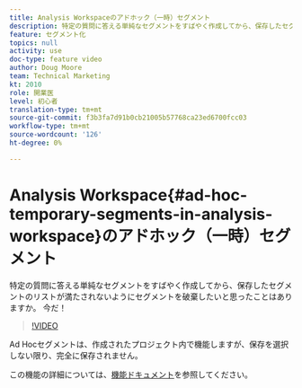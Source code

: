 ```yaml
---
title: Analysis Workspaceのアドホック（一時）セグメント
description: 特定の質問に答える単純なセグメントをすばやく作成してから、保存したセグメントのリストが満たされないようにセグメントを破棄したいと思ったことはありますか。 今だ！
feature: セグメント化
topics: null
activity: use
doc-type: feature video
author: Doug Moore
team: Technical Marketing
kt: 2010
role: 開業医
level: 初心者
translation-type: tm+mt
source-git-commit: f3b3fa7d91b0cb21005b57768ca23ed6700fcc03
workflow-type: tm+mt
source-wordcount: '126'
ht-degree: 0%

---
```



# Analysis Workspace{#ad-hoc-temporary-segments-in-analysis-workspace}のアドホック（一時）セグメント

特定の質問に答える単純なセグメントをすばやく作成してから、保存したセグメントのリストが満たされないようにセグメントを破棄したいと思ったことはありますか。 今だ！

>[!VIDEO](https://video.tv.adobe.com/v/23978/?quality=12)

Ad Hocセグメントは、作成されたプロジェクト内で機能しますが、保存を選択しない限り、完全に保存されません。

この機能の詳細については、[機能ドキュメント](https://marketing.adobe.com/resources/help/en_US/analytics/analysis-workspace/t_freeform-project-segment.html)を参照してください。
